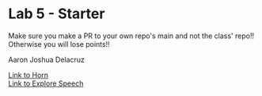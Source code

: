 # Lab 5 - Starter
Make sure you make a PR to your own repo's main and not the class' repo!! Otherwise you will lose points!!

Aaron Joshua Delacruz

[Link to Horn](https://aldclab.github.io/CSE110-Lab5/expose.html)  
[Link to Explore Speech](https://aldclab.github.io/CSE110-Lab5/explore.html)